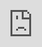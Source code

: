 ```yaml
---
title: BambuLab X1C
---
```



:::info
Avant de faire votre première impression, lisez l'[introduction à l'impression 3D](./introduction.md)
:::

## 1 - Présentation

![Prusa i3 Mk3s+ à la Bibliothèque Hubert-Reeves](/img/docs/prusa-photo.webp)

| Prusa i3 Mk3s+ | |
|-----|-----|
| Volume d'impression | 25×21×21cm (9.84"×8.3"×8.3") |
| Buses disponibles | 0.4mm |
| Hauteur des couches | 0.05 - 0.30 mm |
| Diamètre du filament | 1.75 mm |
| Matériaux supportés | PLA, PETG, ASA, ABS, PC, CPE, PVA/BVOH, PVB, HIPS, PP, Flex, nGen, Nylon, Carbon filled, Woodfill et autres. |
| Surface d'impression | Feuille d'acier magnétique amovible(*) avec différentes finitions de surface |
| Impression multi-filament | Possible en modifiant le gcode, ou en ajoutant le module MMU2S |
| Logiciel de découpe (*slicer*) | PrusaSlicer |

Chaque imprimante a été montée par l'équipe des bibliothèques et quelques unes par la communauté étudiante. Toutes les parties en plastique ont été fabriquées par des imprimantes 3D, de sorte que ces pièces peuvent facilement être remplacées. Ce principe est appelé RepRap.

Le bloc d’extrusion est monté sur deux axes (X et Z), le plateau est monté sur l’axe Y. Le plateau d’impression est une feuille magnétique amovible qui se nettoie à l'alcool isopropylique.

Le *feeder* se trouve directement sur le dessus du bloc d’extrusion.

:::info
Ressources en ligne
[Original Prusa i3 MK3S+ | Original Prusa 3D printers directly from Josef Prusa](https://www.prusa3d.com/fr/categorie/original-prusa-i3-mk3s/){target="_blank"}
:::

## 2 - Changement de filament

:::warning
Diamètre des filaments de la Prusa i3 MK3S+ : **1.75mm**
:::

### **Retrait d’une bobine**

1. Dans le menu de la Prusa, sélectionnez **Unload filament**.
    
![Menu de la Prusa](/img/docs/prusa-filament-1.webp)

2. Sélectionnez **PLA 215/60**. La buse va chauffer afin que le filament se retire facilement.
    
![Menu de la Prusa](/img/docs/prusa-filament-2.webp)

3. Au signal sonore, appuyez sur le bouton du menu, puis **tirez délicatement** le filament vers le haut.
4. Coupez le bout du filament avec une pince coupante en angle, mettez le bout dans un des trous de la bobine et rangez la bobine dans un sac hermétique. Suivez les consignes pour l’entreposage des filaments.

### **Installer une nouvelle bobine**

1. Coupez le bout du filament de la nouvelle bobine avec une pince coupante en angle.
2. Installez la nouvelle bobine sur le support tout en veillant à ce que le bout passe d’en haut.
3. La fonction **Autoload filament** est activée par défaut, l’imprimante détectera automatiquement s’il y a présence d’un filament. Mettez le filament dans le trou sans forcer, vous allez sentir le filament tirer vers le bas doucement. L’écran indiquera **Loading filament** (chargement du filament).
    
![Menu de la Prusa](/img/docs/prusa-filament-3.webp)

4. Au bout de quelques secondes, vous devriez voir apparaître la couleur précédente sortir de l’extrudeur, suivie de la nouvelle couleur. L’imprimante vous demandera si le filament est extrudé et avec la bonne couleur (*Filament extruding & with correct color?*). Confirmez en sélectionnant **Yes**, sinon, sélectionnez **No**, l’imprimante continuera à extruder jusqu’à l’apparition du filament.
    
![Menu de la Prusa](/img/docs/prusa-filament-4.webp)
![Menu de la Prusa](/img/docs/prusa-filament-5.webp)

:::warning
Attention
En aucun cas, vous ne devriez forcer, au risque d’endommager l’imprimante. Dans le doute, demandez de l’aide.
:::

:::info
Ressources en ligne
[Prusa Printer: Changing Filament](https://youtu.be/12bYIGgkqIQ){target="_blank"}
:::

## 3 - Configuration PrusaSlicer

💡 Le logiciel est installé dans les postes informatiques des **Ateliers de fabrication numérique** avec la bonne configuration. Vous pouvez utiliser ces postes pour préparer votre fichier. Si vous préférez le faire avec votre ordinateur personnel, suivez les instructions ci-dessous.

### Logiciel de découpe PrusaSlicer

Lien vers le téléchargement : [https://www.prusa3d.com/page/prusaslicer_424](https://www.prusa3d.com/page/prusaslicer_424/)

Version utilisée dans ce tutoriel : **2.8**

Compatible avec : Windows, MacOS et Linux.

### Assistant configuration

1. Installez le logiciel PrusaSlicer sur votre machine.
2. Au démarrage du logiciel, un assistant de configuration s’affichera, cliquez sur suivant.
3. À l’étape **Prusa Research**, cochez uniquement la case **0.4 mm buse** au dessous de **Original Prusa i3 MK3s & MK3s+**, sous **Famille MK3**.
4. Cliquez sur **Fin**.

![Assistant configuration PrusaSlicer](/img/docs/prusa-installation.webp)

## 4 - Première impression

À l’ouverture du logiciel de découpe PrusaSlicer, il faut s’assurer qu’on a la bonne configuration. Il doit y avoir une inscription sur le plateau mentionnant le modèle de l’appareil (**ORIGINAL PRUSA i3 MK3**). Si ce n’est pas le cas, changez le modèle de l’imprimante dans **Imprimante** (ou **Printer***)* à droite de l’écran (au dessous de **Filament**)

![Interface du logiciel PrusaSlicer](/img/docs/prusa-impression-1.webp)

### Ajouter un modèle 3D

![Interface du logiciel PrusaSlicer](/img/docs/prusa-impression-2.webp)

Pour ajouter un modèle .STL, cliquez sur le bouton **Add** (cube avec le bouton + en haut), ou allez dans **File > Import > Import STL/OBJ/AMF/3MF***...* ou encore avec le raccourci clavier ++ctrl+i++ (ou ++"cmd"+i++ pour MacOS).

### Navigation

Utilisez la souris ainsi que la molette pour tourner autour de l’objet et zoomer.

- Clic gauche = rotation du plateau
- Clic droit = translation de la caméra

![video](require('../../assets/videos/prusa-navigation.mp4)

### Échelle et taille

<iframe src="https://www.loom.com/embed/29067cbd8b81407e8654aa351f4e1bae?sid=4e94255e-4769-4d11-8cb3-324126842408" frameborder="0" webkitallowfullscreen mozallowfullscreen allowfullscreen style="position: absolute; top: 0; left: 0; width: 100%; height: 100%;"></iframe>

Redimensionnez la pièce en utilisant la fonction **Redimensionner** (menu de droite). Vous pouvez aussi changer les valeurs de l’échelle et de la taille à droite de l’écran. 

### Réglages

![Interface du logiciel PrusaSlicer](/img/docs/prusa-impression-3.webp)

- **Réglages d’impression** : Sélectionnez la hauteur de la couche. 0.10mm pour une impression de précision, 0,20mm pour une impression normale et 0,30mm pour des tests ou des pièces qui n’ont pas besoin d’être de qualité.
- **Filament** : Sélectionnez **Generic PLA***.* Cette configuration contient les valeurs de température de l’extrudeur et du plateau (par défaut : 215c pour l’extrudeur, 60c pour le plateau).
- **Imprimante** : Assurez-vous que le bon modèle est sélectionné.
- **Supports** : Si une partie de votre modèle commence dans les airs et n'est supportée par aucun élément en dessous, vous devez ajouter une structure de support pour réussir une impression. Plusieurs options s’offrent à vous. Si votre modèle n’a pas besoin de support, sélectionnez **Aucun**. Si un support est nécessaire, sélectionnez **Support sur le plateau uniquement**, qui va créer des supports qui ont leur base au niveau du plateau.
- **Remplissage** : Indiquez le pourcentage de remplissage. Il n’est pas nécessaire de faire un remplissage au-delà de 30%.
- **Bordure** : en l’activant, on augmente la surface d’adhésion de la première couche afin d’augmenter l’adhérence au plateau.

### Découpage

Cliquez sur **Découper maintenant** (en anglais : **Slice now**, **CTRL-R** sur Windows et Linux, **CMD-R** sur MacOS). 

![Interface du logiciel PrusaSlicer](/img/docs/prusa-impression-4.webp)

Le logiciel passe en mode aperçu. Vous pouvez basculer entre ce mode et celui de Vue d’éditeur 3D en appuyant sur la touche **Tab**.

Vous pouvez visualiser couche par couche votre impression ainsi que le déplacement de la tête d’impression.

<iframe src="https://www.loom.com/embed/ab9b7c819ce14d368849dd36c28d04c9?sid=1af70922-02c7-4f59-afd9-2af3720c1ec6" frameborder="0" webkitallowfullscreen mozallowfullscreen allowfullscreen style="position: absolute; top: 0; left: 0; width: 100%; height: 100%;"></iframe>

Si jamais vous changez un réglage, la pièce disparait de l’écran. Vous devez soit revenir à la vue d’édition 3D ou découper la pièce à nouveau. 

Si vous êtes satisfait de l’aperçu, appuyez sur **Exporter le G-code** en bas à droite et déplacez le fichier dans la carte SD. Si la carte SD est déjà insérée dans votre ordinateur, appuyez sur le bouton à côté représentant une clé USB et une carte SD.

### Préparation de l’imprimante

Avant de lancer l’impression ou de changer le filament, vous devez nettoyer le plateau. Pour la Prusa, il faut imbiber une lingette de nettoyant à vitres et nettoyer le plateau avec, en évitant de faire bouger le plateau.  

### Lancement de l’impression

1. Introduisez la carte SD derrière l’écran LCD de l’imprimante.
2. L’imprimante chargera les fichiers. Naviguez vers le nom de votre fichier et appuyez sur le bouton.
3. L’imprimante prendra quelques minutes pour se chauffer. Une calibration sur 9 points sera faite, ensuite l’impression commencera.
4. Il est important de surveiller les premières couches de l’impression afin de s’assurer que le modèle adhère au plateau.

:::info
Ressources en ligne
[Première impression avec PrusaSlicer](https://help.prusa3d.com/fr/article/premiere-impression-avec-prusaslicer_1753){target="_blank"}
[Prusa Knowledge Base](https://help.prusa3d.com/fr/article/supports_1698){target="_blank"}
[Menu LCD i3 (pré firmware 3.9.0) | Prusa Knowledge Base](https://help.prusa3d.com/fr/article/menu-lcd-i3-pre-firmware-3-9-0_1876){target="_blank"}
:::

## 5 - Modifier la buse

![Outil spécial pour modifier la buse.](/img/docs/prusa-buse-1.webp)

1. Monter l’axe Z le plus haut possible. Attention à ne pas aller trop vite pour ne pas briser les moteurs!
2. Retirer le filament et la bobine du porte bobine.
3. Chauffer la buse à 280° C.
4. Dévisser la buse avec l’outil spécial. Attention aux fils, ne pas les pincer, ni les tordre, ni les arracher. Évitez que les parties en plastique ne touchent les parties chauffantes.
5. Retirer la buse de l’outil avec une pince (la buse est très chaude!) et poser la sur une surface qui ne craint pas la chaleur.
6. Visser la nouvelle buse pendant que le bloc est encore chaud (280° C). Assurez-vous qu’il y ait environ 0,5 mm entre la buse et le bloc de chauffe, comme sur l’image suivante. Visser suffisamment la buse, mais sans exercer une force excessive.

![Visuel](/img/docs/prusa-buse-2.webp)

7. Attendre que ça refroidisse à environ 180° C.
8. Charger un filament.
9. Dans PrusaSlicer, relancer le Configuration Wizard, et cocher la nouvelle buse utilisée afin que les paramètres soient par défaut.
10. Calibrer la première couche (*First layer calibration*). 

:::info
Ressources en ligne
[Calibration de la première couche (i3) | Prusa Knowledge Base](https://help.prusa3d.com/fr/article/calibration-de-la-premiere-couche-i3_112364){target="_blank"}
[Changing or replacing the nozzle](https://help.prusa3d.com/en/article/changing-or-replacing-the-nozzle-mk2-5s-mk3s-mk3s_2069){target="_blank"}
:::

## 6 - Paramètres avancés PrusaSlicer

Dans cette section, vous trouverez la marche à suivre pour paramétrer différents réglages d’impressions (hauteur de couche, remplissage, etc.) sur un objet dans le logiciel PrusaSlicer.

### Première façon de procéder

1. Se mettre en vue **Avancé** ou **Expert**.
2. Cliquer sur l’icône **Édition** de l’objet à paramétrer.

![1etape.PNG](/img/docs/prusa-avance-1.webp)

Parmi la liste des paramètres d’édition accessible.

3. Cliquer sur **Modificateur de plage de hauteur**.

![1etape.PNG](/img/docs/prusa-avance-2.webp)

4. Choisir la hauteur (en mm) entre lesquelles les modifications doivent s’appliquer.

Vous pouvez ici choisir une hauteur de couche qui s’appliquera uniquement dans la zone. Notez que le maximum est 0.25mm. Ceci permet d’avoir 2 hauteurs de couche différentes sur un même objet.

![1etape.PNG](/img/docs/prusa-avance-3.webp)

5. Cliquer sur l’icône à côté de **Zone**, et choisir le type de réglage à modifier.

Exemple avec le remplissage (100% de 0 à 3,2mm, puis 15% pour le reste).

![1etape.PNG](/img/docs/prusa-avance-4.webp)

Le but du remplissage à 100% est de solidifier la partie de la poignée sur laquelle la vis va appuyer.

![1etape.PNG](/img/docs/prusa-avance-5.webp)
![1etape.PNG](/img/docs/prusa-avance-6.webp)
![1etape.PNG](/img/docs/prusa-avance-7.webp)

### Deuxième façon de procéder

Parmi la liste des paramètres d’édition accessible :

1. Cliquer sur **Ajouter un modificateur** puis choisissez la forme adaptée à votre situation.

![1etape.PNG](/img/docs/prusa-avance-8.webp)

2. Ajuster la forme selon où vous souhaitez modifier les réglages.

![1etape.PNG](/img/docs/prusa-avance-9.webp)

3. Cliquer sur l’icône à côté de **Générique-*Nom de forme***, et choisir le type de réglage à modifier.

Exemple avec le remplissage à 100% dans les boîtes :

![1etape.PNG](/img/docs/prusa-avance-10.webp)
